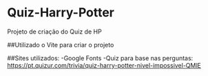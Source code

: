 # Quiz-Harry-Potter
Projeto de criação do Quiz de HP

##Utilizado o Vite para criar o projeto

##Sites utilizados:
-Google Fonts
-Quiz para base nas perguntas:
https://pt.quizur.com/trivia/quiz-harry-potter-nivel-impossivel-QMlE

